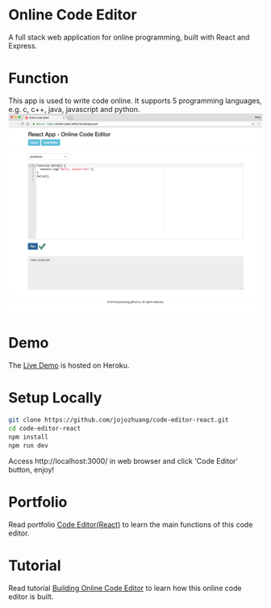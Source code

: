 # Online Code Editor
A full stack web application for online programming, built with React and Express.

# Function
This app is used to write code online. It supports 5 programming languages, e.g. c, c++, java, javascript and python.
![image](/public/execute.png)

# Demo
The [Live Demo](https://online-code-editor.herokuapp.com/) is hosted on Heroku.

# Setup Locally
```bash
git clone https://github.com/jojozhuang/code-editor-react.git
cd code-editor-react
npm install
npm run dev
```
Access http://localhost:3000/ in web browser and click 'Code Editor' button, enjoy!

# Portfolio 
Read portfolio [Code Editor(React)](http://jojozhuang.github.io/portfolio/code-editor-react/) to learn the main functions of this code editor.

# Tutorial
Read tutorial [Building Online Code Editor](http://jojozhuang.github.io/tutorial/react/building-online-code-editor/) to learn how this online code editor is built.